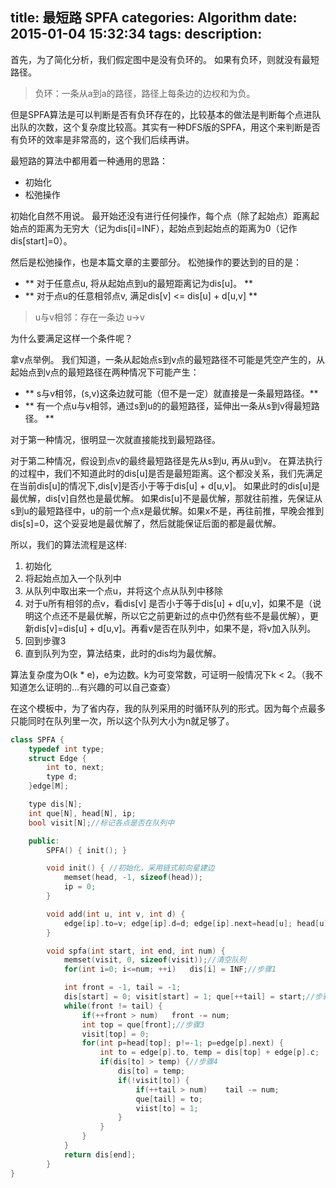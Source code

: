title: 最短路 SPFA
categories: Algorithm
date: 2015-01-04 15:32:34
tags:
description:
---
首先，为了简化分析，我们假定图中是没有负环的。
如果有负环，则就没有最短路径。
> 负环：一条从a到a的路径，路径上每条边的边权和为负。

但是SPFA算法是可以判断是否有负环存在的，比较基本的做法是判断每个点进队出队的次数，这个复杂度比较高。其实有一种DFS版的SPFA，用这个来判断是否有负环的效率是非常高的，这个我们后续再讲。

最短路的算法中都用着一种通用的思路：
* 初始化
* 松弛操作
<!-- more -->
初始化自然不用说。
最开始还没有进行任何操作，每个点（除了起始点）距离起始点的距离为无穷大（记为dis[i]=INF），起始点到起始点的距离为0（记作dis[start]=0）。


然后是松弛操作，也是本篇文章的主要部分。
松弛操作的要达到的目的是：
* ** 对于任意点u, 将从起始点到u的最短距离记为dis[u]。 **
* ** 对于点u的任意相邻点v, 满足dis[v] <= dis[u] + d[u,v] **

> u与v相邻：存在一条边 u->v

为什么要满足这样一个条件呢？

拿v点举例。
我们知道，一条从起始点s到v点的最短路径不可能是凭空产生的，从起始点到v点的最短路径在两种情况下可能产生：
* ** s与v相邻，(s,v)这条边就可能（但不是一定）就直接是一条最短路径。**
* ** 有一个点u与v相邻，通过s到u的的最短路径，延伸出一条从s到v得最短路径。 **

对于第一种情况，很明显一次就直接能找到最短路径。

对于第二种情况，假设到点v的最终最短路径是先从s到u, 再从u到v。 
在算法执行的过程中，我们不知道此时的dis[u]是否是最短距离。这个都没关系，我们先满足在当前dis[u]的情况下,dis[v]是否小于等于dis[u] + d[u,v]。
如果此时的dis[u]是最优解，dis[v]自然也是最优解。
如果dis[u]不是最优解，那就往前推，先保证从s到u的最短路径中，u的前一个点x是最优解。如果x不是，再往前推，早晚会推到dis[s]=0，这个妥妥地是最优解了，然后就能保证后面的都是最优解。

所以，我们的算法流程是这样:
1. 初始化
2. 将起始点加入一个队列中
3. 从队列中取出来一个点u，并将这个点从队列中移除
4. 对于u所有相邻的点v，看dis[v] 是否小于等于dis[u] + d[u,v]，如果不是（说明这个点还不是最优解，所以它之前更新过的点中仍然有些不是最优解），更新dis[v]=dis[u] + d[u,v]。再看v是否在队列中，如果不是，将v加入队列。
5. 回到步骤3
6. 直到队列为空，算法结束，此时的dis均为最优解。

算法复杂度为O(k * e)，e为边数。k为可变常数，可证明一般情况下k < 2。（我不知道怎么证明的...有兴趣的可以自己查查）

在这个模板中，为了省内存，我的队列采用的时循环队列的形式。因为每个点最多只能同时在队列里一次，所以这个队列大小为n就足够了。

```c++
class SPFA {
    typedef int type;
    struct Edge {
        int to, next;
        type d;
    }edge[M];

    type dis[N];
    int que[N], head[N], ip;
    bool visit[N];//标记各点是否在队列中

    public:
        SPFA() { init(); }

        void init() { //初始化，采用链式前向星建边
            memset(head, -1, sizeof(head));
            ip = 0;
        }

        void add(int u, int v, int d) {
            edge[ip].to=v; edge[ip].d=d; edge[ip].next=head[u]; head[u]=ip++;
        }

        void spfa(int start, int end, int num) {
            memset(visit, 0, sizeof(visit));//清空队列
            for(int i=0; i<=num; ++i)   dis[i] = INF;//步骤1

            int front = -1, tail = -1;
            dis[start] = 0; visit[start] = 1; que[++tail] = start;//步骤2
            while(front != tail) {
                if(++front > num)   front -= num;
                int top = que[front];//步骤3
                visit[top] = 0;
                for(int p=head[top]; p!=-1; p=edge[p].next) {
                    int to = edge[p].to, temp = dis[top] + edge[p].c;
                    if(dis[to] > temp) {//步骤4
                        dis[to] = temp;
                        if(!visit[to]) {
                            if(++tail > num)    tail -= num;
                            que[tail] = to;
                            viist[to] = 1;
                        }
                    }
                }
            }
            return dis[end];
        }
}
```

